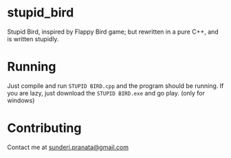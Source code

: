 # stupid_bird
Stupid Bird, inspired by Flappy Bird game; but rewritten in a pure C++, and is written stupidly.

# Running
Just compile and run `STUPID BIRD.cpp` and the program should be running.
If you are lazy, just download the `STUPID BIRD.exe` and go play. (only for windows)


# Contributing
Contact me at sunderi.pranata@gmail.com
